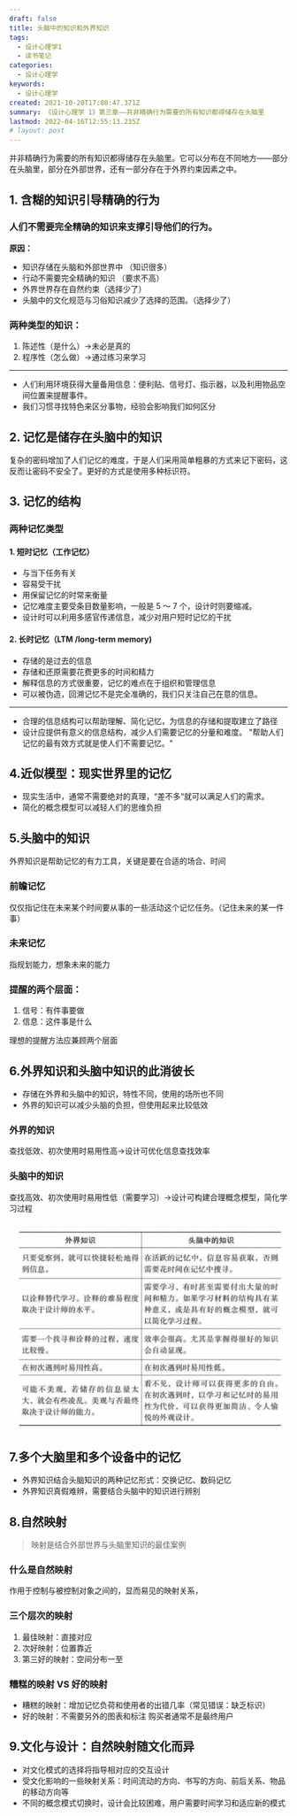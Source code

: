 ```yaml
---
draft: false
title: 头脑中的知识和外界知识
tags:
  - 设计心理学1
  - 读书笔记
categories:
  - 设计心理学
keywords:
  - 设计心理学
created: 2021-10-20T17:08:47.371Z
summary: 《设计心理学 1》第三章——并非精确行为需要的所有知识都得储存在头脑里
lastmod: 2022-04-16T12:55:13.235Z
# layout: post
---
```


并非精确行为需要的所有知识都得储存在头脑里。它可以分布在不同地方——部分在头脑里，部分在外部世界，还有一部分存在于外界约束因素之中。

## 1. 含糊的知识引导精确的行为

### 人们不需要完全精确的知识来支撑引导他们的行为。

**原因：**

- 知识存储在头脑和外部世界中 （知识很多）
- 行动不需要完全精确的知识 （要求不高）
- 外界世界存在自然约束（选择少了）
- 头脑中的文化规范与习俗知识减少了选择的范围。（选择少了）

### 两种类型的知识：

1. 陈述性（是什么）->未必是真的
2. 程序性（怎么做）->通过练习来学习

---

- 人们利用环境获得大量备用信息：便利贴、信号灯、指示器，以及利用物品空间位置来提醒事件。
- 我们习惯寻找特色来区分事物，经验会影响我们如何区分

## 2. 记忆是储存在头脑中的知识

复杂的密码增加了人们记忆的难度，于是人们采用简单粗暴的方式来记下密码，这反而让密码不安全了。更好的方式是使用多种标识符。

## 3. 记忆的结构

### 两种记忆类型

#### 1. 短时记忆（工作记忆）

- 与当下任务有关
- 容易受干扰
- 用保留记忆的时常来衡量
- 记忆难度主要受条目数量影响，一般是 5 ～ 7 个，设计时则要缩减。
- 设计时可以利用多感官传递信息，减少对用户短时记忆的干扰

#### 2. 长时记忆（LTM /long-term memory)

- 存储的是过去的信息
- 存储和还原需要花费更多的时间和精力
- 解释信息的方式很重要，记忆的难点在于组织和管理信息
- 可以被伪造，回溯记忆不是完全准确的，我们只关注自己在意的信息。

---

- 合理的信息结构可以帮助理解、简化记忆，为信息的存储和提取建立了路径
- 设计应提供有意义的信息结构，减少人们需要记忆的分量和难度。
  "帮助人们记忆的最有效方式就是使人们不需要记忆。"

## 4.近似模型：现实世界里的记忆

- 现实生活中，通常不需要绝对的真理，“差不多“就可以满足人们的需求。
- 简化的概念模型可以减轻人们的思维负担

## 5.头脑中的知识

外界知识是帮助记忆的有力工具，关键是要在合适的场合、时间

### 前瞻记忆

仅仅指记住在未来某个时间要从事的一些活动这个记忆任务。（记住未来的某一件事）

### 未来记忆

指规划能力，想象未来的能力

### 提醒的两个层面：

1. 信号：有件事要做
2. 信息：这件事是什么

理想的提醒方法应兼顾两个层面

## 6.外界知识和头脑中知识的此消彼长

- 存储在外界和头脑中的知识，特性不同，使用的场所也不同
- 外界的知识可以减少头脑的负担，但使用起来比较低效

### 外界的知识

查找低效、初次使用时易用性高->设计可优化信息查找效率

### 头脑中的知识

查找高效、初次使用时易用性低（需要学习）->设计可构建合理概念模型，简化学习过程

![](https://raw.githubusercontent.com/norevi/image/main/img202110202356370.png)

## 7.多个大脑里和多个设备中的记忆

- 外界知识结合头脑知识的两种记忆形式：交换记忆、数码记忆
- 外界知识真假难辨，需要结合头脑中的知识进行辨别

## 8.自然映射

> 映射是结合外部世界与头脑里知识的最佳案例

### 什么是自然映射

作用于控制与被控制对象之间的，显而易见的映射关系，

### 三个层次的映射

1. 最佳映射：直接对应
2. 次好映射：位置靠近
3. 第三好的映射：空间分布一至

### 糟糕的映射 VS 好的映射

- 糟糕的映射：增加记忆负荷和使用者的出错几率（常见错误：缺乏标识）
- 好的映射：不需要另外的图表和标注
  购买者通常不是最终用户

## 9.文化与设计：自然映射随文化而异

- 对文化模式的选择将指导相对应的交互设计
- 受文化影响的一些映射关系：时间流动的方向、书写的方向、前后关系、物品的移动方向等
- 不同的概念模式切换时，设计会比较困难，用户需要时间学习和适应新的模式
